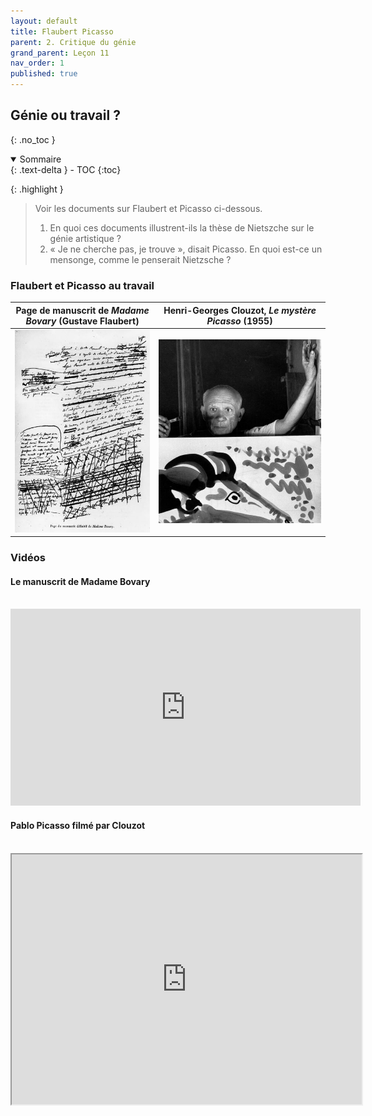 ```yaml
---
layout: default
title: Flaubert Picasso
parent: 2. Critique du génie
grand_parent: Leçon 11
nav_order: 1
published: true
---
```

## Génie ou travail ?
{: .no_toc }

<details open markdown="block">
  <summary>
    Sommaire
  </summary>
  {: .text-delta }
- TOC
{:toc}
</details>



{: .highlight }
> Voir les documents sur Flaubert et Picasso ci-dessous.   
> 1. En quoi ces documents illustrent-ils la thèse de Nietszche sur le génie artistique ?  
> 2. « Je ne cherche pas, je trouve », disait Picasso. En quoi est-ce un mensonge, comme le penserait Nietzsche ? 

### Flaubert et Picasso au travail

 

| Page de manuscrit de *Madame Bovary* (Gustave Flaubert) |  Henri-Georges Clouzot, *Le mystère Picasso* (1955)  |
|--------|-----------|
| <center><a href="../../assets/img/art/flaubert-manuscrit.png" target="_blank"><img src="../../assets/img/art/flaubert-manuscrit.png" style="zoom:100%;" /></a></center>  |  <center><a href="../../assets/img/art/picasso.jpeg" target="_blank"><img src="../../assets/img/art/picasso.jpeg" style="zoom:100%;" /></a></center>   |

### Vidéos

#### Le manuscrit de Madame Bovary

<br>

<center><iframe width="560" height="315" src="https://www.youtube.com/embed/WOeXA8E0MQY?si=XziCjm4ylUwc5CCa" title="YouTube video player" frameborder="0" allow="accelerometer; autoplay; clipboard-write; encrypted-media; gyroscope; picture-in-picture; web-share" referrerpolicy="strict-origin-when-cross-origin" allowfullscreen></iframe></center>

#### Pablo Picasso filmé par Clouzot

<br>

<center><iframe src="https://drive.google.com/file/d/12GMO9H-710fbqNlO-4QZ_87-uIf_4f0M/preview" width="560" height="400" allow="autoplay"></iframe></center>